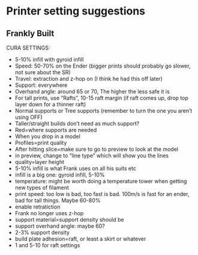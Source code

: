 
# Printer setting suggestions

## Frankly Built

CURA SETTINGS:
- 5-10% infill with gyroid infill
- Speed: 50-70% on the Ender (bigger prints should probably go slower, not sure about the SR)
- Travel: extraction and z-hop on (I think he had this off later)
- Support: everywhere
- Overhand angle: around 65 or 70, The higher the less safe it is
- For tall prints, use “Rafts”, 10-15 raft margin (if raft comes up, drop top layer down for a thinner raft)
- Normal supports or Tree supports (remember to turn the one you aren’t using OFF)
- Taller/straight builds don’t need as much support?
- Red=where supports are needed
- When you drop in a model
- Profiles=print quality
-  After hitting slice=make sure to go to preview to look at the model
- in preview, change to “line type” which will show you the lines
- quality=layer height
- 5-10% infill is what Frank uses on all his suits etc
- infill is a big one: gyroid infill, 5-10%
- temperature: might be worth doing a temperature tower when getting new types of filament
- print speed: too low is bad, too fast is bad. 100m/s is fast for an ender, bad for tall things. Maybe 60-80%
- enable retratiction
- Frank no longer uses z-hop
- support material=support density should be 
- support overhand angle: maybe 60?
- 2-3% support density
- build plate adhesion=raft, or least a skirt or whatever
- 1 and 5-10 for raft settings
